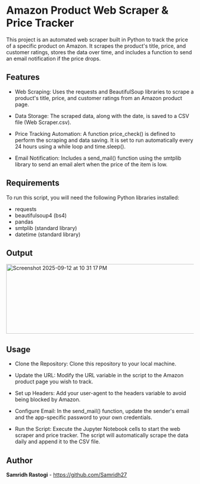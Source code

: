 # Amazon Product Web Scraper & Price Tracker
This project is an automated web scraper built in Python to track the price of a specific product on Amazon. It scrapes the product's title, price, and customer ratings, stores the data over time, and includes a function to send an email notification if the price drops.

## Features
- Web Scraping: Uses the requests and BeautifulSoup libraries to scrape a product's title, price, and customer ratings from an Amazon product page.

- Data Storage: The scraped data, along with the date, is saved to a CSV file (Web Scraper.csv).

- Price Tracking Automation: A function price_check() is defined to perform the scraping and data saving. It is set to run automatically every 24 hours using a while loop and time.sleep().

- Email Notification: Includes a send_mail() function using the smtplib library to send an email alert when the price of the item is low.

## Requirements
To run this script, you will need the following Python libraries installed:
- requests
- beautifulsoup4 (bs4)
- pandas
- smtplib (standard library)
- datetime (standard library)

## Output
<img width="647" height="187" alt="Screenshot 2025-09-12 at 10 31 17 PM" src="https://github.com/user-attachments/assets/5ca2f00d-8515-43bc-a9c8-77fee70c9a49" />


## Usage
- Clone the Repository: Clone this repository to your local machine.

- Update the URL: Modify the URL variable in the script to the Amazon product page you wish to track.

- Set up Headers: Add your user-agent to the headers variable to avoid being blocked by Amazon.

- Configure Email: In the send_mail() function, update the sender's email and the app-specific password to your own credentials.

- Run the Script: Execute the Jupyter Notebook cells to start the web scraper and price tracker. The script will automatically scrape the data daily and append it to the CSV file.

## Author
**Samridh Rastogi** - https://github.com/Samridh27
